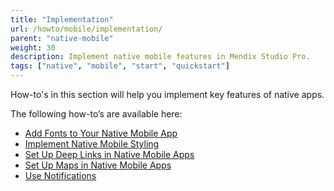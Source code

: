```yaml
---
title: "Implementation"
url: /howto/mobile/implementation/
parent: "native-mobile"
weight: 30
description: Implement native mobile features in Mendix Studio Pro.
tags: ["native", "mobile", "start", "quickstart"]
---
```


How-to's in this section will help you implement key features of native apps.

The following how-to’s are available here:

* [Add Fonts to Your Native Mobile App](/howto/mobile/native-custom-fonts/)
* [Implement Native Mobile Styling](/howto/mobile/native-styling/)
* [Set Up Deep Links in Native Mobile Apps](/howto/mobile/native-deep-link/)
* [Set Up Maps in Native Mobile Apps](/howto/mobile/how-to-maps/)
* [Use Notifications](/howto/mobile/notifications/)